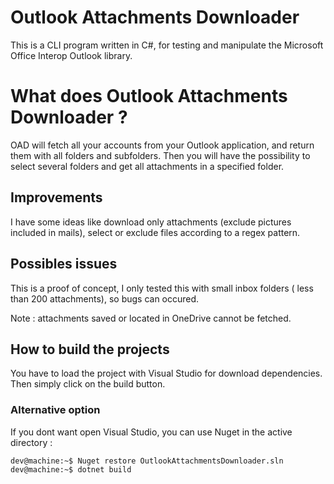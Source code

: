# Outlook Attachments Downloader

This is a CLI program written in C#,  for testing and manipulate the Microsoft Office Interop Outlook library. 

# What does Outlook Attachments Downloader ?

OAD will fetch all your accounts from your Outlook application, and return them with all folders and subfolders. Then you will have the possibility to select several folders and get all attachments in a specified folder.

## Improvements

I have some ideas like download only attachments (exclude pictures included in mails), select or exclude files according to a regex pattern.

## Possibles issues
This is a proof of concept, I only tested this with small inbox folders ( less than 200 attachments), so bugs can occured.

Note : attachments saved or located in OneDrive cannot be fetched.


## How to build the projects

You have to load the project with Visual Studio for download dependencies. Then simply click on the build button.

### Alternative option

If you dont want open Visual Studio, you can use Nuget in the active directory :

```console
dev@machine:~$ Nuget restore OutlookAttachmentsDownloader.sln
dev@machine:~$ dotnet build
```